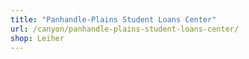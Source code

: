 ```yaml
---
title: "Panhandle-Plains Student Loans Center"
url: /canyon/panhandle-plains-student-loans-center/
shop: Leiher
---
```


